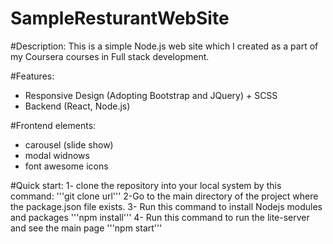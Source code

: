 # SampleResturantWebSite
#Description:
This is a simple Node.js web site which I created as a part of my Coursera courses in Full stack development.

#Features:
* Responsive Design (Adopting Bootstrap and JQuery) + SCSS
* Backend (React, Node.js)

#Frontend elements:
* carousel (slide show)
* modal widnows 
* font awesome icons

#Quick start:
1- clone the repository into your local system by this command:
   '''git clone url'''
2-Go to the main directory of the project where the package.json file exists.
3- Run this command to install Nodejs modules and packages
  '''npm install'''
4- Run this command to run the lite-server and see the main page
  '''npm start'''

